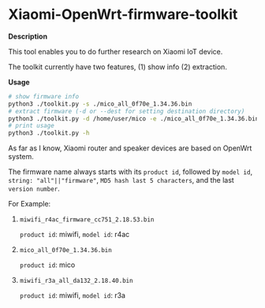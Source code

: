# Xiaomi-OpenWrt-firmware-toolkit

**Description**

This tool enables you to do further research on Xiaomi IoT device.

The toolkit currently have two features, (1) show info (2) extraction.

**Usage**

```bash
# show firmware info
python3 ./toolkit.py -s ./mico_all_0f70e_1.34.36.bin
# extract firmware (-d or --dest for setting destination directory)
python3 ./toolkit.py -d /home/user/mico -e ./mico_all_0f70e_1.34.36.bin
# print usage
python3 ./toolkit.py -h
```

As far as I know, Xiaomi router and speaker devices are based on OpenWrt system.

The firmware name always starts with its `product id`, followed by `model id`, `string: "all"||"firmware"`, `MD5 hash last 5 characters`, and the last `version number`.

For Example:
1. `miwifi_r4ac_firmware_cc751_2.18.53.bin`
   
    `product id`: miwifi, `model id`: r4ac

2. `mico_all_0f70e_1.34.36.bin`
       
    `product id`: mico
3. `miwifi_r3a_all_da132_2.18.40.bin`

    `product id`: miwifi, `model id`: r3a
